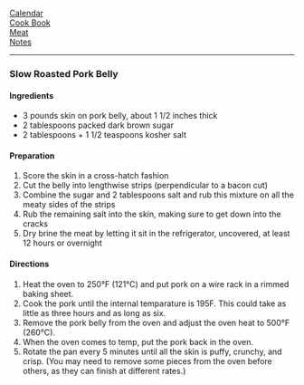 [Calendar](https://github.com/vmsmith/EDT/blob/master/calendar.md)    
[Cook Book](https://github.com/vmsmith/CookBook/blob/master/README.md)     
[Meat](https://github.com/vmsmith/CookBook/blob/master/meat.md)      
[Notes](https://github.com/vmsmith/CookBook/blob/master/notes.md)    

-----   

### Slow Roasted Pork Belly     

#### Ingredients    
* 3 pounds skin on pork belly, about 1 1/2 inches thick
* 2 tablespoons packed dark brown sugar
* 2 tablespoons + 1 1/2 teaspoons kosher salt

#### Preparation    
1. Score the skin in a cross-hatch fashion
2. Cut the belly into lengthwise strips (perpendicular to a bacon cut)
3. Combine the sugar and 2 tablespoons salt and rub this mixture on all the meaty sides of the strips
4. Rub the remaining salt into the skin, making sure to get down into the cracks
5. Dry brine the meat by letting it sit in the refrigerator, uncovered, at least 12 hours or overnight  

#### Directions   
1. Heat the oven to 250°F (121°C) and put pork on a wire rack in a rimmed baking sheet.
2. Cook the pork until the internal temparature is 195F. This could take as little as three hours and as long as six.   
3. Remove the pork belly from the oven and adjust the oven heat to 500°F (260°C).
4. When the oven comes to temp, put the pork back in the oven.
5. Rotate the pan every 5 minutes until all the skin is puffy, crunchy, and crisp. (You may need to remove some pieces from the oven before others, as they can finish at different rates.)
